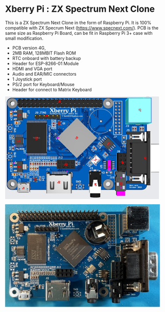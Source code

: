 # Xberry Pi : ZX Spectrum Next Clone
This is a ZX Spectrum Next Clone in the form of Raspberry Pi. It is 100% compatible with ZX Specrum Next (https://www.specnext.com/).
PCB is the same size as Raspberry Pi Board, can be fit in Raspberry Pi 3+ case with small modification.

- PCB version 4G, 
- 2MB RAM, 128MBIT Flash ROM
- RTC onboard with battery backup 
- Header for ESP-8266-01 Module
- HDMI and VGA port
- Audio and EAR/MIC connectors 
- 1 Joystick port
- PS/2 port for Keyboard/Mouse
- Header for connect to Matrix Keyboard
  
![Board](https://github.com/DonSuperfo/Xberry-Pi/blob/main/Issue%204G/Xburry%20Pi%20Issue%204G%20assembly%20Top.JPG)

![Board](https://github.com/DonSuperfo/Xberry-Pi/blob/main/Issue%204G/Xberry%20Issue%204g-3.jpg)


